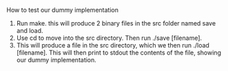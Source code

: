 How to test our dummy implementation
1. Run make. this will produce 2 binary files in the src folder
named save and load.
2. Use cd to move into the src directory. Then run ./save [filename].
3. This will produce a file in the src directory, which we then run
./load [filename]. This will then print to stdout the contents of the
file, showing our dummy implementation.

